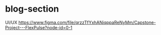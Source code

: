 ﻿# blog-section
 
 UI/UX
https://www.figma.com/file/qrzzTfYxhANiqppaReNyMm/Capstone-Project---FlexPulse?node-id=0-1

